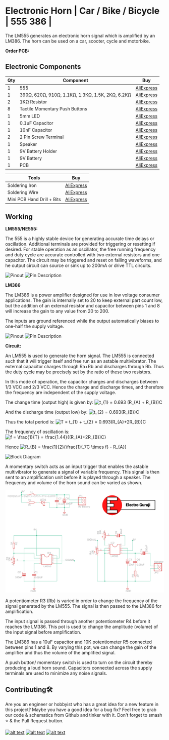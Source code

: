 # Electronic Horn | Car / Bike / Bicycle | 555 386 |
The LM555 generates an electronic horn signal which is amplified by an LM386.
The horn can be used on a car, scooter, cycle and motorbike.

**Order PCB:**

## Electronic Components
| Qty | Component | Buy |
| ------------- | ------------- | ------------- |
| 1 | 555 |[AliExpress](http://s.click.aliexpress.com/e/sCv1ACC) |
| 1 | 390Ω, 620Ω, 910Ω, 1.1KΩ, 1.3KΩ, 1.5K, 2KΩ, 6.2KΩ |[AliExpress](http://s.click.aliexpress.com/e/bh4eqrQs) |
| 2 | 1KΩ Resistor |[AliExpress](http://s.click.aliexpress.com/e/bh4eqrQs) |
| 8 | Tactile Momentary Push Buttons |[AliExpress](http://s.click.aliexpress.com/e/c77Ajrpq) |
| 1 | 5mm LED |[AliExpress](http://s.click.aliexpress.com/e/wuFpLXS) |
| 1 | 0.1uF Capacitor |[AliExpress](http://s.click.aliexpress.com/e/c9FHzl5W) |
| 1 | 10nF Capacitor |[AliExpress](http://s.click.aliexpress.com/e/byQG0DZW) |
| 2 | 2 Pin Screw Terminal |[AliExpress](http://s.click.aliexpress.com/e/xYUweh2) |
| 1 | Speaker |[AliExpress](http://s.click.aliexpress.com/e/brMJh46c) |
| 1 | 9V Battery Holder |[AliExpress](http://s.click.aliexpress.com/e/c3jbp72Y) |
| 1 | 9V Battery |[AliExpress](http://s.click.aliexpress.com/e/bbDirGHE) |
| 1 | PCB |[AliExpress](http://s.click.aliexpress.com/e/dhgwzKY) |


| Tools | Buy |
|--|--|
|Soldering Iron|[AliExpress](http://s.click.aliexpress.com/e/E83bSJI) |
|Soldering Wire|[AliExpress](http://s.click.aliexpress.com/e/PdhB0nm) |
|Mini PCB Hand Drill + Bits|[AliExpress](http://s.click.aliexpress.com/e/b93tomjI) |

## Working
**LM555/NE555:**

The 555 is a highly stable device for generating accurate time delays or oscillation. Additional terminals are provided for triggering or resetting if desired. For stable operation as an oscillator, the free running frequency and duty cycle are accurate controlled with two external resistors and one capacitor. The circuit may be triggered and reset on falling waveforms, and he output circuit can source or sink up to 200mA or drive TTL circuits.

![Pinout](https://github.com/jonathanrjpereira/555-Electronic-Car-Horn/blob/master/img/pinout.png)
![Pin Description](https://github.com/jonathanrjpereira/555-Electronic-Car-Horn/blob/master/img/pindescription.png)

**LM386**

The LM386 is a power amplifier designed for use in low voltage consumer applications. The gain is internally set to 20 to keep external part count low, but the addition of an external resistor and capacitor between pins 1 and 8 will increase the gain to any value from 20 to 200.

The inputs are ground referenced while the output automatically biases to one-half the supply voltage.

![Pinout](https://github.com/jonathanrjpereira/555-Electronic-Car-Horn/blob/master/img/386pinout.png)
![Pin Description](https://github.com/jonathanrjpereira/555-Electronic-Car-Horn/blob/master/img/386pindescription.png)

**Circuit:**

An LM555 is used to generate the horn signal. The LM555 is connected such that it will trigger itself and free run as an astable multivibrator. The external capacitor charges through Ra+Rb and discharges through Rb. Thus the duty cycle may be precisely set by the ratio of these two resistors.

In this mode of operation, the capacitor charges and discharges between 1/3 VCC and 2/3 VCC. Hence the charge and discharge times, and therefore the frequency are independent of the supply voltage.

The change time (output high) is given by:
<img src="https://latex.codecogs.com/gif.latex?\inline&space;t_{1}&space;=&space;0.693&space;(R_{A}&space;&plus;&space;R_{B})C" title="t_{1} = 0.693 (R_{A} + R_{B})C" />

And the discharge time (output low) by:
<img src="https://latex.codecogs.com/png.latex?\inline&space;t_{2}&space;=&space;0.693(R_{B})C" title="t_{2} = 0.693(R_{B})C" />

Thus the total period is:
<img src="https://latex.codecogs.com/png.latex?\inline&space;T&space;=&space;t_{1}&space;&plus;&space;t_{2}&space;=&space;0.693(R_{A}&plus;2R_{B})C" title="T = t_{1} + t_{2} = 0.693(R_{A}+2R_{B})C" />

The frequency of oscillation is:
<img src="https://latex.codecogs.com/png.latex?\inline&space;f&space;=&space;\frac{1}{T}&space;=&space;\frac{1.44}{(R_{A}&plus;2R_{B})C}" title="f = \frac{1}{T} = \frac{1.44}{(R_{A}+2R_{B})C}" />

Hence
<img src="https://latex.codecogs.com/png.latex?\inline&space;R_{B}&space;=&space;\frac{1}{2}(\frac{1}{.7C&space;\times&space;f}&space;-&space;R_{A})" title="R_{B} = \frac{1}{2}(\frac{1}{.7C \times f} - R_{A})" />

![Block Diagram](https://github.com/jonathanrjpereira/555-Electronic-Car-Horn/blob/master/img/BD.png)

A momentary switch acts as an input trigger that enables the astable multivibrator to generate a signal of variable frequency.
This signal is then sent to an amplification unit before it is played through a speaker. The frequency and volume of the horn sound can be varied as shown.

![Schematic](https://github.com/jonathanrjpereira/555-Electronic-Car-Horn/blob/master/img/sch.png)

A potentiometer R3 (Rb) is varied in order to change the frequency of the signal generated by the LM555. The signal is then passed to the LM386 for amplification.

The input signal is passed through another potentiometer R4 before it reaches the LM386. This pot is used to change the amplitude (volume) of the input signal before amplification.

The LM386 has a 10uF capacitor and 10K potentiometer R5 connected between pins 1 and 8. By varying this pot, we can change the gain of the amplifier and thus the volume of the amplified signal.

A push button/ momentary switch is used to turn on the circuit thereby producing a loud horn sound. Capacitors connected across the supply terminals are used to minimize any noise signals.


## Contributing🛠
Are you an engineer or hobbyist who has a great idea for a new feature in this project? Maybe you have a good idea for a bug fix? Feel free to grab our code & schematics from Github and tinker with it. Don't forget to smash ⭐️ & the Pull Request button.

[![alt text][1.1]][1] [![alt text][2.1]][2] [![alt text][3.1]][3]

[1.1]: https://github.com/jonathanrjpereira/Social-Media-README/blob/master/youtube.png (YouTube)
[2.1]: https://github.com/jonathanrjpereira/Social-Media-README/blob/master/instagram.png (Instagram)
[3.1]: https://github.com/jonathanrjpereira/Social-Media-README/blob/master/github.png (GitHub)

[1]: https://www.youtube.com/channel/UCRW-41O1vy98KKgJRQoYzdg
[2]: https://www.instagram.com/electroguruji/
[3]: https://github.com/jonathanrjpereira
